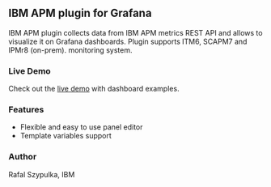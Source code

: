 ## IBM APM plugin for Grafana
IBM APM plugin collects data from IBM APM metrics REST API and allows to visualize it on Grafana dashboards. Plugin supports ITM6, SCAPM7 and IPMr8 (on-prem). 
monitoring system.

### Live Demo

Check out the [live demo](http://ibm.biz/grafana-ibm-apm) with dashboard examples.

### Features

 * Flexible  and easy to use panel editor
 * Template variables support

### Author
Rafal Szypulka, IBM
